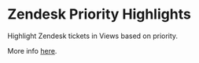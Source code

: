# Zendesk Priority Highlights

Highlight Zendesk tickets in Views based on priority.

More info [here](https://aculligan.github.io/work/priorityhighlights).
